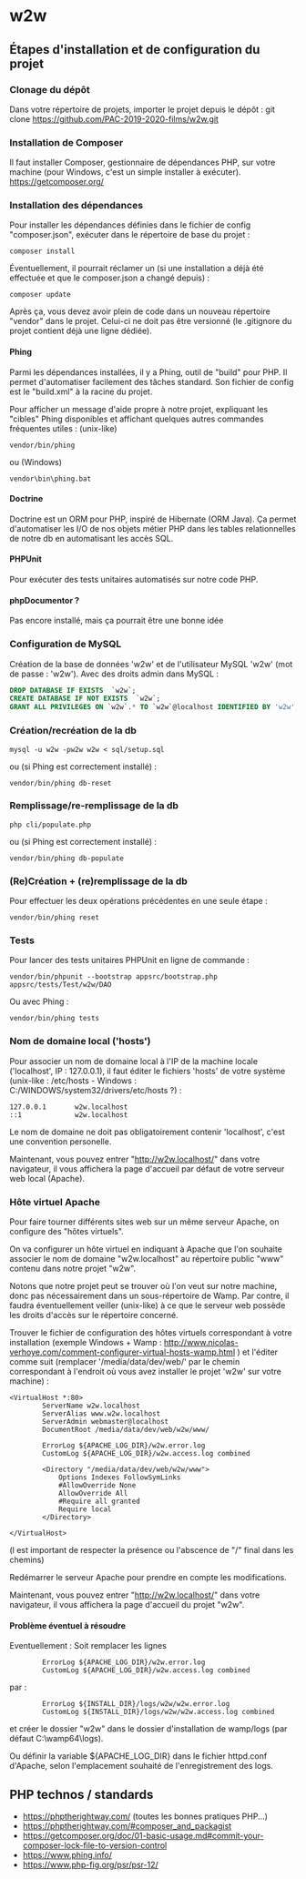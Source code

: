 # w2w

## Étapes d'installation et de configuration du projet

### Clonage du dépôt

Dans votre répertoire de projets, importer le projet depuis le dépôt :
git clone https://github.com/PAC-2019-2020-films/w2w.git

### Installation de Composer

Il faut installer Composer, gestionnaire de dépendances PHP, sur votre machine (pour Windows, c'est un simple installer à exécuter).
https://getcomposer.org/

### Installation des dépendances

Pour installer les dépendances définies dans le fichier de config "composer.json", exécuter dans le répertoire de base du projet :
```
composer install
```
Éventuellement, il pourrait réclamer un (si une installation a déjà été effectuée et que le composer.json a changé depuis) :
```
composer update
```
Après ça, vous devez avoir plein de code dans un nouveau répertoire "vendor" dans le projet. Celui-ci ne doit pas être versionné (le .gitignore du projet contient déjà une ligne dédiée).

#### Phing

Parmi les dépendances installées, il y a Phing, outil de "build" pour PHP. Il permet d'automatiser facilement des tâches standard. Son fichier de config est le "build.xml" à la racine du projet.

Pour afficher un message d'aide propre à notre projet, expliquant les "cibles" Phing disponibles et affichant quelques autres commandes fréquentes utiles :
(unix-like)
```
vendor/bin/phing
```
ou (Windows)
```
vendor\bin\phing.bat
```

#### Doctrine

Doctrine est un ORM pour PHP, inspiré de Hibernate (ORM Java). Ça permet d'automatiser les I/O de nos objets métier PHP dans les tables relationnelles de notre db en automatisant les accès SQL.

#### PHPUnit

Pour exécuter des tests unitaires automatisés sur notre code PHP.

#### phpDocumentor ?

Pas encore installé, mais ça pourrait être une bonne idée


### Configuration de MySQL

Création de la base de données 'w2w' et de l'utilisateur MySQL 'w2w' (mot de passe : 'w2w'). Avec des droits admin dans MySQL :
```sql
DROP DATABASE IF EXISTS  `w2w`;
CREATE DATABASE IF NOT EXISTS  `w2w`;
GRANT ALL PRIVILEGES ON `w2w`.* TO `w2w`@localhost IDENTIFIED BY 'w2w';
```

### Création/recréation de la db 

```
mysql -u w2w -pw2w w2w < sql/setup.sql
```
ou (si Phing est correctement installé) :
```
vendor/bin/phing db-reset
```

### Remplissage/re-remplissage de la db

```
php cli/populate.php
```
ou  (si Phing est correctement installé) :
```
vendor/bin/phing db-populate
```

### (Re)Création + (re)remplissage de la db

Pour effectuer les deux opérations précédentes en une seule étape :

```
vendor/bin/phing reset
```

### Tests 

Pour lancer des tests unitaires PHPUnit en ligne de commande :
```
vendor/bin/phpunit --bootstrap appsrc/bootstrap.php appsrc/tests/Test/w2w/DAO
```
Ou avec Phing :
```
vendor/bin/phing tests
```

### Nom de domaine local ('hosts')

Pour associer un nom de domaine local à l'IP de la machine locale ('localhost', IP : 127.0.0.1), il faut éditer le fichiers 'hosts' de votre système (unix-like : /etc/hosts - Windows : C:/WINDOWS/system32/drivers/etc/hosts ?) :
```
127.0.0.1       w2w.localhost
::1             w2w.localhost
```
Le nom de domaine ne doit pas obligatoirement contenir 'localhost', c'est une convention personelle.

Maintenant, vous pouvez entrer "http://w2w.localhost/" dans votre navigateur, il vous affichera la page d'accueil par défaut de votre serveur web local (Apache).

### Hôte virtuel Apache

Pour faire tourner différents sites web sur un même serveur Apache, on configure des "hôtes virtuels". 

On va configurer un hôte virtuel en indiquant à Apache que l'on souhaite associer le nom de domaine "w2w.localhost" au répertoire public "www" contenu dans notre projet "w2w".

Notons que notre projet peut se trouver où l'on veut sur notre machine, donc pas nécessairement dans un sous-répertoire de Wamp. Par contre, il faudra éventuellement veiller (unix-like) à ce que le serveur web possède les droits d'accès sur le répertoire concerné.

Trouver le fichier de configuration des hôtes virtuels correspondant à votre installation (exemple Windows + Wamp : http://www.nicolas-verhoye.com/comment-configurer-virtual-hosts-wamp.html ) et l'éditer comme suit (remplacer '/media/data/dev/web/' par le chemin correspondant à l'endroit où vous avez installer le projet 'w2w' sur votre machine) :

```
<VirtualHost *:80>
        ServerName w2w.localhost
        ServerAlias www.w2w.localhost
        ServerAdmin webmaster@localhost
        DocumentRoot /media/data/dev/web/w2w/www/

        ErrorLog ${APACHE_LOG_DIR}/w2w.error.log
        CustomLog ${APACHE_LOG_DIR}/w2w.access.log combined
        
        <Directory "/media/data/dev/web/w2w/www">
            Options Indexes FollowSymLinks
            #AllowOverride None
            AllowOverride All
            #Require all granted
            Require local
        </Directory>

</VirtualHost>
```
(l est important de respecter la présence ou l'abscence de "/" final dans les chemins)

Redémarrer le serveur Apache pour prendre en compte les modifications.

Maintenant, vous pouvez entrer "http://w2w.localhost/" dans votre navigateur, il vous affichera la page d'accueil du projet "w2w".


#### Problème éventuel à résoudre
Eventuellement :
Soit remplacer les lignes 

```
        ErrorLog ${APACHE_LOG_DIR}/w2w.error.log
        CustomLog ${APACHE_LOG_DIR}/w2w.access.log combined
```

par : 

```
        ErrorLog ${INSTALL_DIR}/logs/w2w/w2w.error.log
        CustomLog ${INSTALL_DIR}/logs/w2w/w2w.access.log combined
```
et créer le dossier "w2w" dans le dossier d'installation de wamp/logs (par défaut C:\wamp64\logs).

Ou définir la variable ${APACHE_LOG_DIR} dans le fichier httpd.conf d'Apache, selon l'emplacement souhaité de l'enregistrement des logs.



## PHP technos / standards

- https://phptherightway.com/ (toutes les bonnes pratiques PHP...)
- https://phptherightway.com/#composer_and_packagist
- https://getcomposer.org/doc/01-basic-usage.md#commit-your-composer-lock-file-to-version-control
- https://www.phing.info/ 
- https://www.php-fig.org/psr/psr-12/ 



